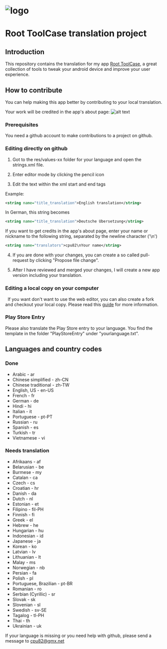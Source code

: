 # ![logo](http://i.imgur.com/jFiaPZd.png)
# Root ToolCase translation project

## Introduction

This repository contains the translation for my app [Root ToolCase](https://play.google.com/store/apps/details?id=com.cpu82.roottoolcase), a great collection of tools to tweak your android device and improve your user experience.

## How to contribute

You can help making this app better by contributing to your local translation.

Your work will be credited in the app's about page:
![alt text](https://i.imgur.com/ymumsIs.png)

### Prerequisites

You need a github account to make contributions to a project on github.

### Editing directly on github

1. Got to the res/values-xx folder for your language and open the strings.xml file.

2. Enter editor mode by clicking the pencil icon

3. Edit the text within the xml start and end tags

Example:
```xml
<string name="title_translation">English translation</string>
```
In German, this string becomes
```xml
<string name="title_translation">Deutsche Übersetzung</string>
```
If you want to get credits in the app's about page, enter your name or nickname to the following string, separated by the newline character ('\n')
```xml
<string name="translators">cpu82\nYour name</string>
```

4. If you are done with your changes, you can create a so called pull-request by clicking "Propose file change".

5. After I have reviewed and merged your changes, I will create a new app version including your translation.

### Editing a local copy on your computer
 
If you want don't want to use the web editor, you can also create a fork and checkout your local copy.
Please read this [guide](https://guides.github.com/activities/forking/) for more information.

### Play Store Entry

Please also translate the Play Store entry to your language.
You find the template in the folder "PlayStoreEntry" under "yourlanguage.txt".

## Languages and country codes

### Done
* Arabic - ar
* Chinese simplified - zh-CN
* Chinese traditional - zh-TW
* English, US - en-US
* French - fr
* German - de
* Hindi - hi
* Italian - it
* Portuguese - pt-PT 
* Russian - ru
* Spanish - es
* Turkish - tr
* Vietnamese - vi

### Needs translation
* Afrikaans - af
* Belarusian - be
* Burmese - my
* Catalan - ca
* Czech - cs
* Croatian - hr
* Danish - da
* Dutch - nl
* Estonian - et
* Filipino - fil-PH
* Finnish - fi
* Greek - el
* Hebrew - he
* Hungarian - hu
* Indonesian - id
* Japanese - ja
* Korean - ko
* Latvian - lv
* Lithuanian - lt
* Malay - ms
* Norwegian - nb
* Persian - fa
* Polish - pl
* Portuguese, Brazilian - pt-BR
* Romanian - ro
* Serbian (Cyrillic) - sr
* Slovak - sk
* Slovenian - sl
* Swedish - sv-SE
* Tagalog - tl-PH
* Thai - th
* Ukrainian - uk


If your language is missing or you need help with github, please send a message to cpu82@gmx.net
